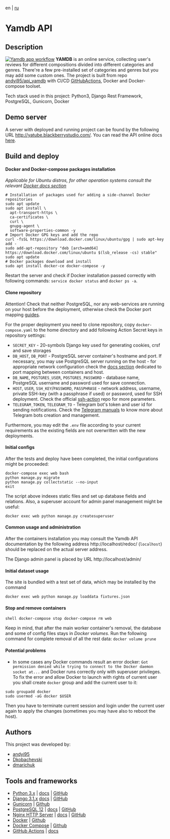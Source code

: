 en | [ru](README.md)

# Yamdb API
## Description

[![Yamdb app workflow](https://github.com/andyi95/yamdb_final/actions/workflows/yamdb_workflow.yaml/badge.svg?branch=master)](https://github.com/andyi95/yamdb_final/actions/workflows/yamdb_workflow.yaml)
**YAMDB** is an online service, collecting user's reviews for different compositions divided into different categories and genres. There're a few pre-installed set of categories and genres but you may add some custom ones.
The project is built from repo [andyi95/api_yamdb](https://github.com/andyi95/api_yamdb) with CI/CD [GitHubActions](https://github.com/features/actions), Docker and Docker-compose toolset.

Tech stack used in this project: Python3, Django Rest Framework, PostgreSQL, Gunicorn, Docker

## Demo server

A server with deployed and running project can be found by the following URL http://yatube.blackberrystudio.com/. You can read the API online docs [here](http://yatube.blackberrystudio.com/redoc).

## Build and deploy

#### Docker and Docker-compose packages installation
*Applicable for Ubuntu distros, for other operation systems consult the relevant [Docker docs section](https://docs.docker.com/get-docker/)*

```shell
# Installation of packages used for adding a side-channel Docker repositories
sudo apt update
sudo apt install \
  apt-transport-https \
  ca-certificates \
  curl \
  gnupg-agent \
  software-properties-common -y
# Import Docker GPG keys and add the repo
curl -fsSL https://download.docker.com/linux/ubuntu/gpg | sudo apt-key add -
sudo add-apt-repository "deb [arch=amd64] https://download.docker.com/linux/ubuntu $(lsb_release -cs) stable"
sudo apt update
# Docker packages download and install
sudo apt install docker-ce docker-compose -y
```
Restart the server and check if Docker installation passed correctly with following commands: `service docker status` and `docker ps -a`.
 
#### Clone repository

Attention! Check that neither PostgreSQL, nor any web-services are running on your host before the deployment, otherwise check the Docker port mapping [guides](https://docs.docker.com/config/containers/container-networking/).

For the proper deployment you need to clone repository, copy `docker-compose.yaml` to the home directory and add following Action Secret keys in repository settings:
  - `SECRET_KEY` - 20-symbols Django key used for generating cookies, crsf and save storages
  - `DB_HOST`, `DB_PORT`  - PostgreSQL server container's hostname and port. If necessary, you may use PostgreSQL server running on the host - for appropriate network configuration check the [docs section](https://docs.docker.com/compose/networking/) dedicated to port mapping between containers and host.
  - `DB_NAME`, `POSTGRES_USER`, `POSTGRES_PASSWORD` - database name, PostgreSQL username and password used for save connection.
  - `HOST`, `USER`, `SSH_KEY`/`PASSWORD`, `PASSPHRASE` - network address, username, private SSH-key (with a passphrase if used) or password, used for SSH deployment. Check the official [ssh-action](https://github.com/appleboy/ssh-action) repo for more parameters. 
  - `TELEGRAM_TOKEN`, `TELEGRAM_TO` - Telegram bot's token and user id for sending notifications. Check the [Telegram manuals](https://core.telegram.org/bots#6-botfather) to know more about Telegram bots creation and management.

Furthermore, you may edit the `.env` file according to your current requirements as the existing fields are not overwritten with the new deployments.

#### Initial configs

After the tests and deploy have been completed, the initial configurations might be proceeded:
```shell
docker-compose exec web bash
python manage.py migrate
python manage.py collectstatic --no-input
exit
```
The script above indexes static files and set up database fields and relations. Also, a superuser account for admin panel management might be useful:

```shell
docker exec web python manage.py createsuperuser
```

#### Common usage and administration

After the containers installation you may consult the Yamdb API documentation by the following address http://localhost/redoc/ (`localhost`) should be replaced on the actual server address.

The Django admin panel is placed by URL http://localhost/admin/
  
#### Initial dataset usage

The site is bundled with a test set of data, which may be installed by the command
```shell
docker exec web python manage.py loaddata fixtures.json
```

#### Stop and remove containers

``shell
docker-compose stop
docker-compose rm web
``
 
 Keep in mind, that after the main worker container's removal, the database and some of config files stays in *Docker volumes*. Run the following command for complete removal of all the rest data: `docker volume prune`
 
#### Potential problems

- In some cases any Docker commands result an error docker: `Got permission denied while trying to connect to the Docker daemon socket at...` and Docker runs correctly only with superuser privileges. To fix the error and allow Docker to launch with rights of current user you shall create `docker` group and add the current user to it:
```shell
sudo groupadd docker
sudo usermod -aG docker $USER
```
Then you have to terminate current session and login under the current user again to apply the changes (sometimes you may have also to reboot the host).
 
## Authors

This project was developed by:

 - [andyi95](https://github.com/andyi95)
 - [Dkobachevski](https://github.com/dmarichuk)
 - [dmarichuk](https://github.com/dmarichuk)


## Tools and frameworks
 
 - [Python 3.x](https://www.python.org/) | [docs](https://docs.python.org/3/) | [GitHub](https://github.com/python/cpython/tree/3.8)
 - [Django 3.1.x](https://www.djangoproject.com/) [docs](https://docs.djangoproject.com/en/3.1/) | [GitHub](https://github.com/django/django/tree/stable/3.1.x)
 - [Gunicorn](https://gunicorn.org/) | [Github](https://github.com/benoitc/gunicorn)
 - [PostgreSQL 12](https://www.postgresql.org/) | [docs](https://www.postgresql.org/docs/12/index.html) | [GitHub](https://github.com/postgres/postgres/tree/REL_12_STABLE)
 - [Nginx HTTP Server](https://nginx.org/ru/) | [docs](https://nginx.org/ru/docs/) | [GitHub](https://github.com/nginx/nginx/tree/branches/stable-1.12)
 - [Docker](https://docs.docker.com/) | [Github](https://github.com/docker)
 - [Docker Compose](https://docs.docker.com/compose/) | [Github](https://github.com/docker/compose)
 - [GitHub Actions](https://github.com/features/actions) | [docs](https://github.com/features/actions)